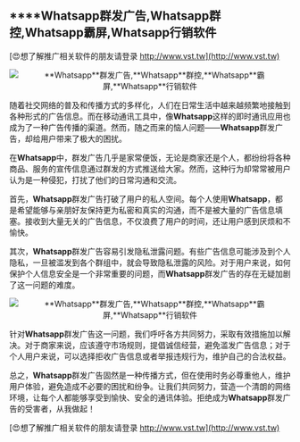 ## ****Whatsapp**群发广告,**Whatsapp**群控,**Whatsapp**霸屏,**Whatsapp**行销软件**

[😍想了解推广相关软件的朋友请登录 http://www.vst.tw](http://www.vst.tw)

 <center><img src="https://vst.tw/MP4/tuiguang/png/6.png" alt="**Whatsapp**群发广告,**Whatsapp**群控,**Whatsapp**霸屏,**Whatsapp**行销软件"></center>

随着社交网络的普及和传播方式的多样化，人们在日常生活中越来越频繁地接触到各种形式的广告信息。而在移动通讯工具中，像**Whatsapp**这样的即时通讯应用也成为了一种广告传播的渠道。然而，随之而来的恼人问题——**Whatsapp**群发广告，却给用户带来了极大的困扰。

在**Whatsapp**中，群发广告几乎是家常便饭，无论是商家还是个人，都纷纷将各种商品、服务的宣传信息通过群发的方式推送给大家。然而，这种行为却常常被用户认为是一种侵犯，打扰了他们的日常沟通和交流。

首先，**Whatsapp**群发广告打破了用户的私人空间。每个人使用**Whatsapp**，都是希望能够与亲朋好友保持更为私密和真实的沟通，而不是被大量的广告信息填塞。接收到大量无关的广告信息，不仅浪费了用户的时间，还让用户感到厌烦和不愉快。

其次，**Whatsapp**群发广告容易引发隐私泄露问题。有些广告信息可能涉及到个人隐私，一旦被滥发到各个群组中，就会导致隐私泄露的风险。对于用户来说，如何保护个人信息安全是一个非常重要的问题，而**Whatsapp**群发广告的存在无疑加剧了这一问题的难度。

 <center><img src="https://vst.tw/MP4/tuiguang/png/3.png" alt="**Whatsapp**群发广告,**Whatsapp**群控,**Whatsapp**霸屏,**Whatsapp**行销软件"></center>

针对**Whatsapp**群发广告这一问题，我们呼吁各方共同努力，采取有效措施加以解决。对于商家来说，应该遵守市场规则，提倡诚信经营，避免滥发广告信息；对于个人用户来说，可以选择拒收广告信息或者举报违规行为，维护自己的合法权益。

总之，**Whatsapp**群发广告固然是一种传播方式，但在使用时务必尊重他人，维护用户体验，避免造成不必要的困扰和纷争。让我们共同努力，营造一个清朗的网络环境，让每个人都能够享受到愉快、安全的通讯体验。拒绝成为**Whatsapp**群发广告的受害者，从我做起！

[😍想了解推广相关软件的朋友请登录 http://www.vst.tw](http://www.vst.tw)



